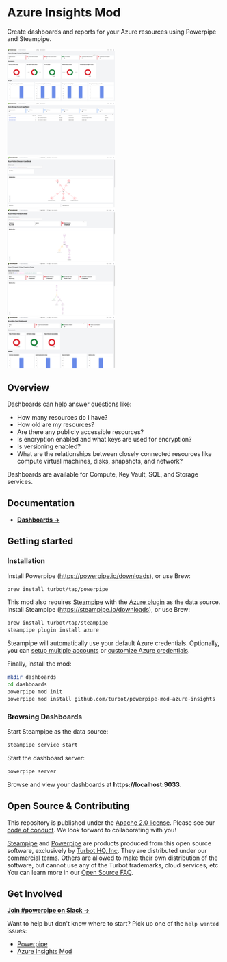 # Azure Insights Mod

Create dashboards and reports for your Azure resources using Powerpipe and Steampipe.

<img src="https://raw.githubusercontent.com/turbot/steampipe-mod-azure-insights/main/docs/images/azure_storage_account_dashboard.png" width="50%" type="thumbnail"/>
<img src="https://raw.githubusercontent.com/turbot/steampipe-mod-azure-insights/main/docs/images/azure_storage_account_age.png" width="50%" type="thumbnail"/>
<img src="https://raw.githubusercontent.com/turbot/steampipe-mod-azure-insights/main/docs/images/azure_user_detail.png" width="50%" type="thumbnail"/>
<img src="https://raw.githubusercontent.com/turbot/steampipe-mod-azure-insights/main/docs/images/azure_network_virtual_network_detail.png" width="50%" type="thumbnail"/>
<img src="https://raw.githubusercontent.com/turbot/steampipe-mod-azure-insights/main/docs/images/azure_compute_virtual_machine_detail.png" width="50%" type="thumbnail"/>
<img src="https://raw.githubusercontent.com/turbot/steampipe-mod-azure-insights/main/docs/images/azure_keyvault_dashboard.png" width="50%" type="thumbnail"/>

## Overview

Dashboards can help answer questions like:

- How many resources do I have?
- How old are my resources?
- Are there any publicly accessible resources?
- Is encryption enabled and what keys are used for encryption?
- Is versioning enabled?
- What are the relationships between closely connected resources like compute virtual machines, disks, snapshots, and network?

Dashboards are available for Compute, Key Vault, SQL, and Storage services.

## Documentation

- **[Dashboards →](https://hub.powerpipe.io/mods/turbot/azure_insights/dashboards)**

## Getting started

### Installation

Install Powerpipe (https://powerpipe.io/downloads), or use Brew:

```sh
brew install turbot/tap/powerpipe
```

This mod also requires [Steampipe](https://steampipe.io) with the [Azure plugin](https://hub.steampipe.io/plugins/turbot/azure) as the data source. Install Steampipe (https://steampipe.io/downloads), or use Brew:

```sh
brew install turbot/tap/steampipe
steampipe plugin install azure
```

Steampipe will automatically use your default Azure credentials. Optionally, you can [setup multiple accounts](https://hub.steampipe.io/plugins/turbot/azure#multi-subscription-connections) or [customize Azure credentials](https://hub.steampipe.io/plugins/turbot/azure#configuring-azure-credentials).

Finally, install the mod:

```sh
mkdir dashboards
cd dashboards
powerpipe mod init
powerpipe mod install github.com/turbot/powerpipe-mod-azure-insights
```

### Browsing Dashboards

Start Steampipe as the data source:

```sh
steampipe service start
```

Start the dashboard server:

```sh
powerpipe server
```

Browse and view your dashboards at **https://localhost:9033**.

## Open Source & Contributing

This repository is published under the [Apache 2.0 license](https://www.apache.org/licenses/LICENSE-2.0). Please see our [code of conduct](https://github.com/turbot/.github/blob/main/CODE_OF_CONDUCT.md). We look forward to collaborating with you!

[Steampipe](https://steampipe.io) and [Powerpipe](https://powerpipe.io) are products produced from this open source software, exclusively by [Turbot HQ, Inc](https://turbot.com). They are distributed under our commercial terms. Others are allowed to make their own distribution of the software, but cannot use any of the Turbot trademarks, cloud services, etc. You can learn more in our [Open Source FAQ](https://turbot.com/open-source).

## Get Involved

**[Join #powerpipe on Slack →](https://turbot.com/community/join)**

Want to help but don't know where to start? Pick up one of the `help wanted` issues:

- [Powerpipe](https://github.com/turbot/powerpipe/labels/help%20wanted)
- [Azure Insights Mod](https://github.com/turbot/steampipe-mod-azure-insights/labels/help%20wanted)
